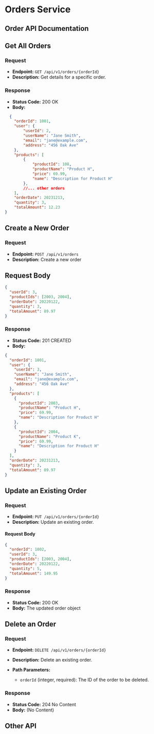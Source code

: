 # Orders Service

## Order API Documentation

## Get All Orders

### Request

- **Endpoint:** `GET /api/v1/orders/{orderId}`
- **Description:** Get details for a specific order.

### Response

- **Status Code:** 200 OK
- **Body:**
```json
  {
    "orderId": 1001,
    "user": {
        "userId": 2,
        "userName": "Jane Smith",
        "email": "jane@example.com",
        "address": "456 Oak Ave"
    },
    "products": [
        {
            "productId": 108,
            "productName": "Product H",
            "price": 69.99,
            "name": "Description for Product H"
        },
        //... other orders
    ],
    "orderDate": 20231213,
    "quantity": 3,
    "totalAmount": 12.23
}
```

## Create a New Order

### Request

- **Endpoint:** `POST /api/v1/orders`
- **Description:** Create a new order

## Request Body

```json 
{
  "userId": 3,
  "productIds": [2003, 2004],
  "orderDate": 20220122,
  "quantity": 3,
  "totalAmount": 89.97
}
```
### Response

- **Status Code:** 201 CREATED
- **Body:**
```json
{
  "orderId": 1001,
  "user": {
    "userId": 3,
    "userName": "Jane Smith",
    "email": "jane@example.com",
    "address": "456 Oak Ave"
  },
  "products": [
    {
      "productId": 2003,
      "productName": "Product H",
      "price": 69.99,
      "name": "Description for Product H"
    },
    {
      "productId": 2004,
      "productName": "Product K",
      "price": 69.99,
      "name": "Description for Product H"
    }
  ],
  "orderDate": 20231213,
  "quantity": 3,
  "totalAmount": 89.97
}
```

## Update an Existing Order

### Request

- **Endpoint:** `PUT /api/v1/orders/{orderId}`
- **Description:** Update an existing order.

#### Request Body

```json
{
  "orderId": 1002,
  "userId": 3,
  "productIds": [2003, 2004],
  "orderDate": 20220122,
  "quantity": 5,
  "totalAmount": 149.95
}
```

### Response
- **Status Code:** 200 OK
- **Body:** The updated order object


## Delete an Order

### Request

- **Endpoint:** `DELETE /api/v1/orders/{orderId}`
- **Description:** Delete an existing order.

- **Path Parameters:**
  - `orderId` (integer, required): The ID of the order to be deleted.

### Response

- **Status Code:** 204 No Content
- **Body:** (No Content)


## Other API
